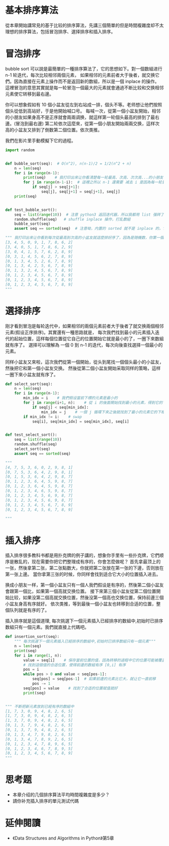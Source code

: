 # 基本排序算法
從本章開始講常見的基于比较的排序算法，先講三個簡單的但是時間複雜度却不太理想的排序算法，包括冒泡排序、選择排序和插入排序。


# 冒泡排序
bubble sort 可以說是最簡單的一種排序算法了，它的思想如下。對一個数組进行 n-1 轮迭代，每次比较相邻兩個元素，
如果相邻的元素前者大于後者，就交换它們。因為直接在元素上操作而不是返回新的数組，所以是一個 inplace 的操作。
這裡冒泡的意思其實就是每一轮冒泡一個最大的元素就會通過不断比较和交换相邻元素使它转移到最右邊。

你可以想象假如有 10 個小盆友從左到右站成一排，個头不等。老师想让他們按照個头從低到高站好，于是他開始喊口号。
每喊一次，從第一個小盆友開始，相邻的小朋友如果身高不是正序就會兩兩调换，就這样第一轮個头最高的排到了最右邊。(冒泡到最右邊)
第二轮依次這麼來，從第一個小朋友開始兩兩交换，這样次高的小盆友又排到了倒数第二個位置。依次类推。


我們在影片里手動模擬下它的過程。


```py
import random


def bubble_sort(seq):  # O(n^2), n(n-1)/2 = 1/2(n^2 + n)
    n = len(seq)
    for i in range(n-1):
        print(seq)    # 我打印出來让你看清楚每一轮最高、次高、次次高...的小朋友會冒泡到右邊
        for j in range(n-1-i):  # 這裡之所以 n-1 還需要 减去 i 是因為每一轮冒泡最大的元素都會冒泡到最後，无需再比较
            if seq[j] > seq[j+1]:
                seq[j], seq[j+1] = seq[j+1], seq[j]
	print(seq)


def test_bubble_sort():
    seq = list(range(10))  # 注意 python3 返回迭代器，所以我都用 list 强转了，python2 range 返回的就是 list
    random.shuffle(seq)   # shuffle inplace 操作，打乱数組
    bubble_sort(seq)
    assert seq == sorted(seq)  # 注意呦，内置的 sorted 就不是 inplace 的，它返回一個新的数組，不影响傳入的参数

""" 我打印出來让你看到每次從最高到次高的小盆友就這麼排好序了，因為是随機数，你第一個没有排序的数組应该和我的不一样
[3, 4, 5, 0, 9, 1, 7, 8, 6, 2]
[3, 4, 0, 5, 1, 7, 8, 6, 2, 9]
[3, 0, 4, 1, 5, 7, 6, 2, 8, 9]
[0, 3, 1, 4, 5, 6, 2, 7, 8, 9]
[0, 1, 3, 4, 5, 2, 6, 7, 8, 9]
[0, 1, 3, 4, 2, 5, 6, 7, 8, 9]
[0, 1, 3, 2, 4, 5, 6, 7, 8, 9]
[0, 1, 2, 3, 4, 5, 6, 7, 8, 9]
[0, 1, 2, 3, 4, 5, 6, 7, 8, 9]
[0, 1, 2, 3, 4, 5, 6, 7, 8, 9]
"""
```



# 選择排序
刚才看到冒泡是每轮迭代中，如果相邻的兩個元素前者大于後者了就交换兩個相邻元素(假设正序排序)。其實還有一種思路就是，
每次我們找到最小的元素插入迭代的起始位置，這样每個位置從它自己的位置開始它就是最小的了，一圈下來数組就有序了。
選择可以理解為 一個 0 到 n-1 的迭代，每次向後查找選择一個最小的元素。

同样小盆友又來啦，這次我們從第一個開始，從头到尾找一個個头最小的小盆友，然後把它和第一個小盆友交换。
然後從第二個小盆友開始采取同样的策略，這样一圈下來小盆友就有序了。

```py
def select_sort(seq):
    n = len(seq)
    for i in range(n-1):
        min_idx = i    # 我們假设當前下標的元素是最小的
        for j in range(i+1, n):    # 從 i 的後面開始找到最小的元素，得到它的下標
            if seq[j] < seq[min_idx]:
                min_idx = j    # 一個 j 循環下來之後就找到了最小的元素它的下標
        if min_idx != i:    # swap
            seq[i], seq[min_idx] = seq[min_idx], seq[i]


def test_select_sort():
    seq = list(range(10))
    random.shuffle(seq)
    select_sort(seq)
    assert seq == sorted(seq)

"""
[4, 7, 5, 3, 6, 0, 2, 9, 8, 1]
[0, 7, 5, 3, 6, 4, 2, 9, 8, 1]
[0, 1, 5, 3, 6, 4, 2, 9, 8, 7]
[0, 1, 2, 3, 6, 4, 5, 9, 8, 7]
[0, 1, 2, 3, 6, 4, 5, 9, 8, 7]
[0, 1, 2, 3, 4, 6, 5, 9, 8, 7]
[0, 1, 2, 3, 4, 5, 6, 9, 8, 7]
[0, 1, 2, 3, 4, 5, 6, 9, 8, 7]
[0, 1, 2, 3, 4, 5, 6, 7, 8, 9]
[0, 1, 2, 3, 4, 5, 6, 7, 8, 9]

"""
```


# 插入排序
插入排序很多教科书都是用扑克牌的例子講的，想象你手里有一些扑克牌，它們顺序是散乱的，现在需要你把它們整理成有序的，你會怎麼做呢？
首先拿最顶上的一张，然後拿第二张，第二张點数大，你就把第二张放在第一张的下邊，否则放在第一张上邊。
當你拿第三张的时候，你同样會找到适合它大小的位置插入进去。

换成小朋友一样，第一個小盆友只有一個人我們假设是有序的，然後第二個小盆友會跟第一個比，如果第一個高就交换位置。
接下來第三個小盆友從第二個位置開始比较，如果没第二個高就交换位置，然後没第一個高也交换位置，保持前邊三個小盆友身高有序就好。
依次类推，等到最後一個小盆友也转移到合适的位置，整個队列就是有序的了。

插入排序就是這個道理, 每次挑選下一個元素插入已經排序的数組中,初始时已排序数組只有一個元素。我們就直接上代碼吧。


```py
def insertion_sort(seq):
    """ 每次挑選下一個元素插入已經排序的数組中,初始时已排序数組只有一個元素"""
    n = len(seq)
    print(seq)
    for i in range(1, n):
        value = seq[i]    # 保存當前位置的值，因為转移的過程中它的位置可能被覆盖
        # 找到這個值的合适位置，使得前邊的数組有序 [0,i] 有序
        pos = i
        while pos > 0 and value < seq[pos-1]:
            seq[pos] = seq[pos-1]  # 如果前邊的元素比它大，就让它一直前移
            pos -= 1
        seq[pos] = value    # 找到了合适的位置赋值就好
        print(seq)


""" 不断把新元素放到已經有序的数組中
[1, 7, 3, 0, 9, 4, 8, 2, 6, 5]
[1, 7, 3, 0, 9, 4, 8, 2, 6, 5]
[1, 3, 7, 0, 9, 4, 8, 2, 6, 5]
[0, 1, 3, 7, 9, 4, 8, 2, 6, 5]
[0, 1, 3, 7, 9, 4, 8, 2, 6, 5]
[0, 1, 3, 4, 7, 9, 8, 2, 6, 5]
[0, 1, 3, 4, 7, 8, 9, 2, 6, 5]
[0, 1, 2, 3, 4, 7, 8, 9, 6, 5]
[0, 1, 2, 3, 4, 6, 7, 8, 9, 5]
[0, 1, 2, 3, 4, 5, 6, 7, 8, 9]
"""
```


# 思考题
- 本章介绍的几個排序算法平均時間複雜度是多少？
- 請你补充插入排序的單元測试代碼


# 延伸閱讀
- 《Data Structures and Algorithms in Python》第5章
